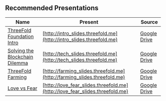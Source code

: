 ## Recommended Presentations

Name | Present | Source
---------|----------|---------
 [ThreeFold Foundation Intro](/presentations/intro.md)| [http://intro_slides.threefold.me](http://intro_slides.threefold.me) | [Google Drive](https://docs.google.com/presentation/d/1hf_oEyGDrenVzatXhcIsJigHlJeSqUKIwZWpiSEoe4w/edit?usp=drive_web&ouid=101460153806293923139)
 [Solving the Blockchain Dilemma](/presentations/tech.md) | [http://tech_slides.threefold.me](http://tech_slides.threefold.me) | [Google Drive](https://docs.google.com/presentation/d/1im7vHSizsPRZHXehcOaYvzpKabScdjAoKtrg8n64oG4/edit?usp=drive_web&ouid=101460153806293923139)
 [ThreeFold Farming](/presentations/farming.md) | [http://farming_slides.threefold.me](http://farming_slides.threefold.me) | [Google Drive](https://docs.google.com/presentation/d/11FE7i7DkBO39pYzPpIp_mdafiHdPUMuWN0BoIM0KFjc/edit?usp=drive_web&ouid=101460153806293923139)
 [Love vs Fear](/presentations/love_fear.md) | [http://love_fear_slides.threefold.me](http://love_fear_slides.threefold.me) | [Google Drive](https://docs.google.com/presentation/d/1VYk9S1yP4T6J7Z8cJLru6FloMe5yIMRMW7Zj0pwR4bA/edit?usp=drive_web&ouid=101460153806293923139)
